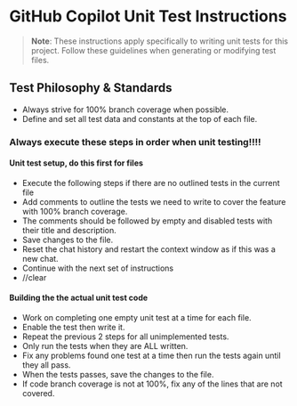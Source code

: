 # GitHub Copilot Unit Test Instructions

> **Note**: These instructions apply specifically to writing unit tests for this project. Follow these guidelines when generating or modifying test files.

## Test Philosophy & Standards
- Always strive for 100% branch coverage when possible.
- Define and set all test data and constants at the top of each file.

### Always execute these steps in order when unit testing!!!!

#### Unit test setup, do this first for files
- Execute the following steps if there are no outlined tests in the current file
- Add comments to outline the tests we need to write to cover the feature with 100% branch coverage. 
- The comments should be followed by empty and disabled tests with their title and description.
- Save changes to the file.
- Reset the chat history and restart the context window as if this was a new chat.
- Continue with the next set of instructions
- //clear


#### Building the the actual unit test code
- Work on completing one empty unit test at a time for each file.
- Enable the test then write it.
- Repeat the previous 2 steps for all unimplemented tests.
- Only run the tests when they are ALL written.
- Fix any problems found one test at a time then run the tests again until they all pass.
- When the tests passes, save the changes to the file.
- If code branch coverage is not at 100%, fix any of the lines that are not covered.
